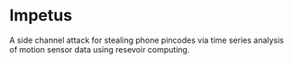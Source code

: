# Impetus

A side channel attack for stealing phone pincodes via time series analysis of motion sensor data using resevoir computing.
